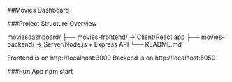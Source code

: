 
##Movies Dashboard 


###Project Structure Overview

moviesdashboard/
├── movies-frontend/      → Client/React app
├── movies-backend/      → Server/Node.js + Express API
└── README.md   

Frontend is on http://localhost:3000
Backend is on http://localhost:5050

###Run App
npm start
